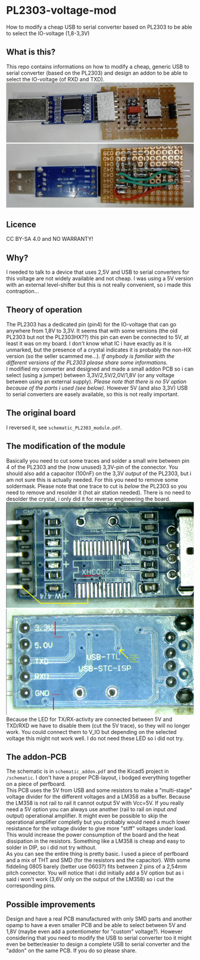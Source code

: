 # PL2303-voltage-mod
How to modify a cheap USB to serial converter based on PL2303 to be able to select the IO-voltage (1,8-3,3V)

## What is this?
This repo contains informations on how to modify a cheap, generic USB to serial converter (based on the PL2303) and design an addon to be able to select the IO-voltage (of RXD and TXD).
![picture of finished item (front)](front.jpg)
![picture of finished item (back)](back.jpg)

## Licence
CC BY-SA 4.0 and NO WARRANTY!

## Why?
I needed to talk to a device that uses 2,5V and USB to serial converters for this voltage are not widely available and not cheap. I was using a 5V version with an external level-shifter but this is not really convenient, so i made this contraption...

## Theory of operation
The PL2303 has a dedicated pin (pin4) for the IO-voltage that can go anywhere from 1,8V to 3,3V. It seems that with some versions (the old PL2303 but not the PL2303HX??) this pin can even be connected to 5V, at least it was on my board. I don't know what IC i have exactly as it is unmarked, but the presence of a crystal indicates it is probably the non-HX version (so the seller scammed me...). *If anybody is familiar with the different versions of the PL2303 please share some informations.*  
I modified my converter and designed and made a small addon PCB so i can select (using a jumper) between 3,3V/2,5V/2,0V/1,8V (or any voltage between using an external supply). *Please note that there is no 5V option because of the parts i used (see below)*. However 5V (and also 3,3V) USB to serial converters are easely available, so this is not really important.

## The original board
I reversed it, see `schematic_PL2303_module.pdf`.

## The modification of the module
Basically you need to cut some traces and solder a small wire between pin 4 of the PL2303 and the (now unused) 3,3V-pin of the connector. You should also add a capacitor (100nF) on the 3,3V *output* of the PL2303, but i am not sure this is actually needed. For this you need to remove some soldermask. Please note that one trace to cut is *below* the PL2303 so you need to remove and resolder it (hot air station needed). There is no need to desolder the crystal, i only did it for reverse engineering the board.
![picture of front of PCB with modifications](mod1.jpg)
![picture of back of PCB with modifications](mod2.jpg)
Because the LED for TX/RX-activity are connected between 5V and TXD/RXD we have to disable them (cut the 5V trace), so they will no longer work. You could connect them to V_IO but depending on the selected voltage this might not work well. I do not need these LED so i did not try.

## The addon-PCB
The schematic is in `schematic_addon.pdf` and the Kicad5 project in `/schematic`. I don't have a proper PCB-layout, i bodged everything together on a piece of perfboard.  
This PCB uses the 5V from USB and some resistors to make a "multi-stage" voltage divider for the different voltages and a LM358 as a buffer. Because the LM358 is not rail to rail it cannot output 5V with Vcc=5V. If you really need a 5V option you can always use another (rail to rail on input *and* output) operational amplifier. It might even be possible to skip the operational amplifier completly but you probably would need a much lower resistance for the voltage divider to give more "stiff" voltages under load. This would increase the power consumption of the board and the heat dissipation in the resistors. Something like a LM358 is cheap and easy to solder in DIP, so i did not try without.  
As you can see the entire thing is pretty basic. I used a piece of perfboard and a mix of THT and SMD (for the resistors and the capacitor). With some fiddeling 0805 barely (better use 0603?) fits between 2 pins of a 2,54mm pitch connector. You will notice that i did initially add a 5V option but as i said i won't work (3,6V only on the output of the LM358) so i cut the corresponding pins.

## Possible improvements
Design and have a real PCB manufactured with only SMD parts and another opamp to have a even smaller PCB and be able to select between 5V and 1,8V (maybe even add a potentiometer for "custom" voltage?). However considering that you need to modify the USB to serial converter too it might even be better/easier to design a complete USB to serial converter and the "addon" on the same PCB. If you do so please share.
